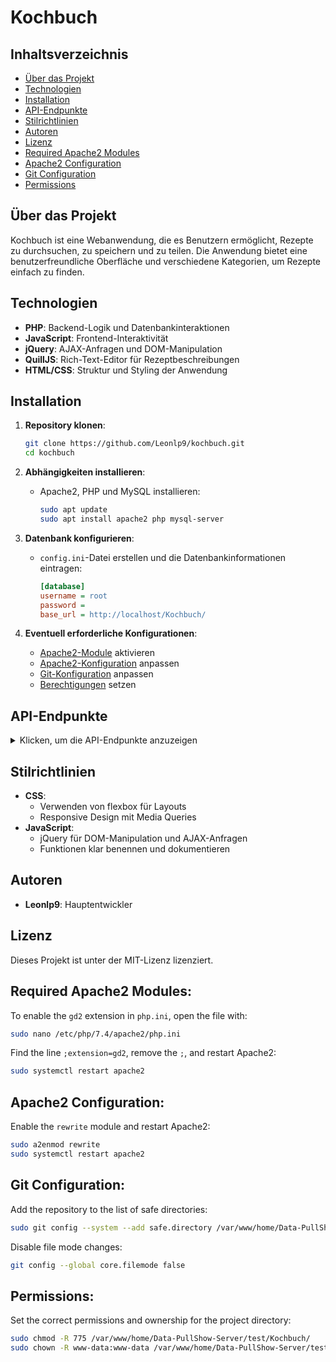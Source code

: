 # Kochbuch

## Inhaltsverzeichnis
- [Über das Projekt](#über-das-projekt)
- [Technologien](#technologien)
- [Installation](#installation)
- [API-Endpunkte](#api-endpunkte)
- [Stilrichtlinien](#stilrichtlinien)
- [Autoren](#autoren)
- [Lizenz](#lizenz)
- [Required Apache2 Modules](#required-apache2-modules)
- [Apache2 Configuration](#apache2-configuration)
- [Git Configuration](#git-configuration)
- [Permissions](#permissions)

## Über das Projekt
Kochbuch ist eine Webanwendung, die es Benutzern ermöglicht, Rezepte zu durchsuchen, zu speichern und zu teilen. Die Anwendung bietet eine benutzerfreundliche Oberfläche und verschiedene Kategorien, um Rezepte einfach zu finden.

## Technologien
- **PHP**: Backend-Logik und Datenbankinteraktionen
- **JavaScript**: Frontend-Interaktivität
- **jQuery**: AJAX-Anfragen und DOM-Manipulation
- **QuillJS**: Rich-Text-Editor für Rezeptbeschreibungen
- **HTML/CSS**: Struktur und Styling der Anwendung

## Installation
1. **Repository klonen**:
    ```bash
    git clone https://github.com/Leonlp9/kochbuch.git
    cd kochbuch
    ```

2. **Abhängigkeiten installieren**:
    - Apache2, PHP und MySQL installieren:
        ```bash
        sudo apt update
        sudo apt install apache2 php mysql-server
        ```

3. **Datenbank konfigurieren**:
    - `config.ini`-Datei erstellen und die Datenbankinformationen eintragen:
        ```ini
      [database]
      username = root
      password =
      base_url = http://localhost/Kochbuch/
      ```

4. **Eventuell erforderliche Konfigurationen**:
    - [Apache2-Module](#required-apache2-modules) aktivieren
    - [Apache2-Konfiguration](#apache2-configuration) anpassen
    - [Git-Konfiguration](#git-configuration) anpassen
    - [Berechtigungen](#permissions) setzen

## API-Endpunkte
<details>
  <summary>Klicken, um die API-Endpunkte anzuzeigen</summary>

  - **`api.php`**:
    - **GET** `/api.php?task=getImages`:
        - Gibt alle Bilder eines Rezepts zurück
        - **Parameter**:
            - `rezept_id` (erforderlich): ID des Rezepts
    - **GET** `/api.php?task=deleteImage`:
        - Löscht ein Bild eines Rezepts
        - **Parameter**:
            - `rezept_id` (erforderlich): ID des Rezepts
            - `image` (erforderlich): Name des Bildes
    - **GET** `/api.php?task=deleteRezept`:
        - Löscht ein Rezept
        - **Parameter**:
            - `id` (erforderlich): ID des Rezepts
    - **GET** `/api.php?task=getZutaten`:
        - Gibt Zutaten zurück
        - **Parameter**:
            - `name` (optional): Name der Zutat
            - `limit` (optional): Limit der Zutaten
            - `id` (optional): ID der Zutat
    - **GET** `/api.php?task=getRezept`:
        - Gibt ein Rezept zurück
        - **Parameter**:
            - `id` (erforderlich): ID des Rezepts
            - `zutaten` (optional): Zutaten des Rezepts
    - **GET** `/api.php?task=addEvaluation`:
        - Fügt eine Bewertung hinzu
        - **Parameter**:
            - `rezept` (erforderlich): ID des Rezepts
            - `rating` (erforderlich): Bewertung
            - `name` (erforderlich): Name des Bewerters
            - `text` (erforderlich): Text der Bewertung
    - **GET** `/api.php?task=editEvaluation`:
        - Bearbeitet eine Bewertung
        - **Parameter**:
            - `rezept` (erforderlich): ID des Rezepts
            - `rating` (erforderlich): Bewertung
            - `name` (erforderlich): Name des Bewerters
            - `text` (erforderlich): Text der Bewertung
    - **GET** `/api.php?task=deleteEvaluation`:
        - Löscht eine Bewertung
        - **Parameter**:
            - `id` (erforderlich): ID der Bewertung
    - **GET** `/api.php?task=search`:
        - Sucht nach Rezepten
        - **Parameter**:
            - `search` (erforderlich): Suchbegriff
            - `order` (optional): Sortierung
            - `zeit` (optional): Zeit
            - `kategorie` (optional): Kategorie
            - `random` (optional): Zufällige Rezepte
            - `neueste` (optional): Neueste Rezepte
    - **GET** `/api.php?task=getKategorien`:
        - Gibt alle Kategorien zurück
        - **Parameter**:
            - `includeCount` (optional): Anzahl der Rezepte in jeder Kategorie
    - **GET** `/api.php?task=getFilterprofile`:
        - Gibt alle Filterprofile zurück
    - **GET** `/api.php?task=getAnmerkungen`:
        - Gibt alle Anmerkungen eines Rezepts zurück
        - **Parameter**:
            - `rezept` (erforderlich): ID des Rezepts
    - **GET** `/api.php?task=addZutat`:
        - Fügt eine Zutat hinzu
        - **Parameter**:
            - `name` (erforderlich): Name der Zutat
            - `unit` (erforderlich): Einheit der Zutat
    - **GET** `/api.php?task=anmerkung`:
        - Fügt eine Anmerkung zu einem Rezept hinzu
        - **Parameter**:
            - `rezept` (erforderlich): ID des Rezepts
            - `text` (erforderlich): Text der Anmerkung
    - **GET** `/api.php?task=getKalender`:
        - Gibt alle Kalendereinträge zurück
        - **Parameter**:
            - `showPast` (optional): Vergangene Einträge anzeigen
    - **GET** `/api.php?task=addKalender`:
        - Fügt einen Eintrag zum Kalender hinzu
        - **Parameter**:
            - `date` (erforderlich): Datum des Eintrags
            - `rezept` (optional): ID des Rezepts
            - `info` (erforderlich): Info des Eintrags
    - **GET** `/api.php?task=deleteKalender`:
        - Löscht einen Eintrag aus dem Kalender
        - **Parameter**:
            - `id` (erforderlich): ID des Eintrags
    - **GET** `/api.php?task=updateKalender`:
        - Aktualisiert einen Kalendereintrag
        - **Parameter**:
            - `id` (erforderlich): ID des Eintrags
            - `text` (erforderlich): Text des Eintrags
    - **GET** `/api.php?task=getEinkaufsliste`:
        - Gibt die Einkaufsliste zurück
    - **POST** `/api.php?task=addEinkaufsliste`:
        - Fügt ein Element zur Einkaufsliste hinzu
        - **Parameter**:
            - `zutat` (erforderlich): ID der Zutat
            - `menge` (erforderlich): Menge der Zutat
            - `einheit` (erforderlich): Einheit der Zutat
    - **POST** `/api.php?task=deleteEinkaufsliste`:
        - Löscht ein Element von der Einkaufsliste
        - **Parameter**:
            - `id` (erforderlich): ID des Elements
    - **GET** `/api.php?task=export_db`:
        - Exportiert die Datenbank
    - **POST** `/api.php?task=addRezept`:
        - Fügt ein Rezept hinzu
        - **Parameter**:
            - `name` (erforderlich): Name des Rezepts
            - `kategorie` (erforderlich): Kategorie des Rezepts
            - `dauer` (erforderlich): Dauer des Rezepts
            - `portionen` (erforderlich): Portionen des Rezepts
            - `anleitung` (erforderlich): Anleitung des Rezepts
            - `zutaten` (erforderlich): Zutaten des Rezepts
            - `extraCustomInfos` (erforderlich): Zusätzliche Informationen
            - `bilder` (erforderlich): Bilder des Rezepts

</details>

## Stilrichtlinien
- **CSS**:
    - Verwenden von flexbox für Layouts
    - Responsive Design mit Media Queries
- **JavaScript**:
    - jQuery für DOM-Manipulation und AJAX-Anfragen
    - Funktionen klar benennen und dokumentieren

## Autoren
- **Leonlp9**: Hauptentwickler

## Lizenz
Dieses Projekt ist unter der MIT-Lizenz lizenziert.


## Required Apache2 Modules:
To enable the `gd2` extension in `php.ini`, open the file with:
```bash
sudo nano /etc/php/7.4/apache2/php.ini
```
Find the line `;extension=gd2`, remove the `;`, and restart Apache2:
```bash
sudo systemctl restart apache2
```

## Apache2 Configuration:
Enable the `rewrite` module and restart Apache2:
```bash
sudo a2enmod rewrite
sudo systemctl restart apache2
```

## Git Configuration:
Add the repository to the list of safe directories:
```bash
sudo git config --system --add safe.directory /var/www/home/Data-PullShow-Server/test/Kochbuch
```
Disable file mode changes:
```bash
git config --global core.filemode false
```

## Permissions:
Set the correct permissions and ownership for the project directory:
```bash
sudo chmod -R 775 /var/www/home/Data-PullShow-Server/test/Kochbuch/
sudo chown -R www-data:www-data /var/www/home/Data-PullShow-Server/test/Kochbuch/
```